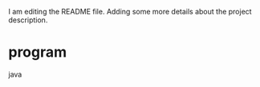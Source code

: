 I am editing the README file. Adding some more details about the project description.
# program
java
